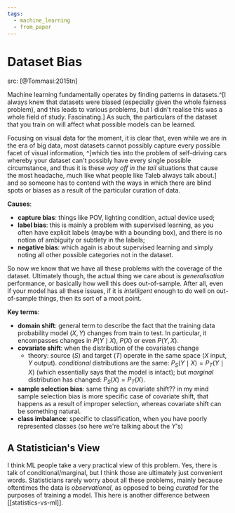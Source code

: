 ```yaml
---
tags:
  - machine_learning
  - from_paper
---
```


# Dataset Bias

src: [@Tommasi:2015tn]

Machine learning fundamentally operates by finding patterns in datasets.^[I always knew that datasets were biased (especially given the whole fairness problem), and this leads to various problems, but I didn't realise this was a whole field of study. Fascinating.] As such, the particulars of the dataset that you train on will affect what possible models can be learned.

Focusing on visual data for the moment, it is clear that, even while we are in the era of big data, most datasets cannot possibly capture every possible facet of visual information, ^[which ties into the problem of self-driving cars whereby your dataset can't possibly have every single possible circumstance, and thus it is these *way off in the tail* situations that cause the most headache, much like what people like Taleb always talk about.]
and so someone has to contend with the ways in which there are blind spots or biases as a result of the particular curation of data.

**Causes**:

 - **capture bias**: things like POV, lighting condition, actual device used;
 - **label bias**: this is mainly a problem with supervised learning, as you often have explicit labels (maybe with a bounding box), and there is no notion of ambiguity or subtlety in the labels;
 - **negative bias**: which again is about supervised learning and simply noting all other possible categories not in the dataset.

So now we know that we have all these problems with the coverage of the dataset. Ultimately though, the actual thing we care about is *generalisation* performance, or basically how well this does out-of-sample. After all, even if your model has all these issues, if it is *intelligent* enough to do well on out-of-sample things, then its sort of a moot point.

**Key terms**:

 - **domain shift**: general term to describe the fact that the training data probability model $(X,Y)$ changes from train to test. In particular, it encompasses changes in $P(Y \mid X)$, $P(X)$ or even $P(Y,X)$.
 - **covariate shift**: when the distribution of the covariates change
   + theory: source ($S$) and target ($T$) operate in the same space ($X$ input, $Y$ output). *conditional* distributions are the same: $P_S(Y \mid X) = P_T(Y \mid X)$ (which essentially says that the model is intact); but *marginal* distribution has changed: $P_S(X) = P_T(X)$.
 - **sample selection bias**: same thing as covariate shift?? in my mind sample selection bias is more specific case of covariate shift, that happens as a result of improper selection, whereas covariate shift can be something natural.
 - **class imbalance**: specific to classification, when you have poorly represented classes (so here we're talking about the $Y$'s)

## A Statistician's View

I think ML people take a very practical view of this problem. Yes, there is talk of conditional/marginal, but I think those are ultimately just convenient words. Statisticians rarely worry about all these problems, mainly because oftentimes the data is *observational*, as opposed to being *curated* for the purposes of training a model. This here is another difference between [[statistics-vs-ml]].